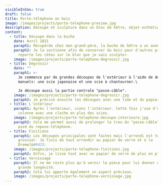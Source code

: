 ```yaml
---
visibleInCms: true
draft: false
title: Porte-téléphone en bois
image: /images/projects/porte-telephone-preview.jpg
description: Découpe et sculpture dans un bloc de hêtre, objet esthétique et pratique.
content:
  - title: Découpe dans la buche
    date: Avril 2021
    paraph1: Récupérée chez mon grand-père, la buche de hêtre a un avenir tout tracé.
    paraph2: Je la sectionne afin de conserver du bois pour d'autres projets et je
      reporte les côtes sur le bloc que je vais sculpter.
    image: /images/projects/porte-telephone-degrossir.jpg
  - title: Dégrossir
    date: ""
    paraph1: >-
      Je commence par de grandes découpes de l'extérieur à l'aide de deux outils
      manuels: une scie japonaise et une scie à chantourner.\

      Je découpe aussi la partie centrale "passe-câble".
    image: /images/projects/porte-telephone-degrossir.jpg
    paraph2: Je précise ensuite les découpes avec une lime et du papier de verre.
  - title: L'intérieur
    paraph1: Après l'extérieur, viens l'intérieur. Cette fois j'use d'une perceuse à
      colonne avec une cloche en plus des scies.
    image: /images/projects/porte-telephone-decoupe-interieure.jpg
    paraph2: Cela me permet aussi de prolonger le trou du "passe-câble" jusqu'au
      pied du repose-téléphone.
  - title: Finitions
    paraph1: Les découpes principales sont faites mais l'arrondi est toujours
      grossier. Je finis de tout arrondir au papier de verre et à la
      Dremel&#9415;
    image: /images/projects/porte-telephone-finitions.jpg
    paraph2: Enfin, je lisse tout avec un papier de verre de plus en plus fin.
  - title: Vernissage
    paraph1: Il ne me reste plus qu'à vernir la pièce pour lui donner une plus
      grande longévité.
    paraph2: Cela lui apporte également un aspect précieux.
    image: /images/projects/porte-telephone-vernissage.jpg
---
```

